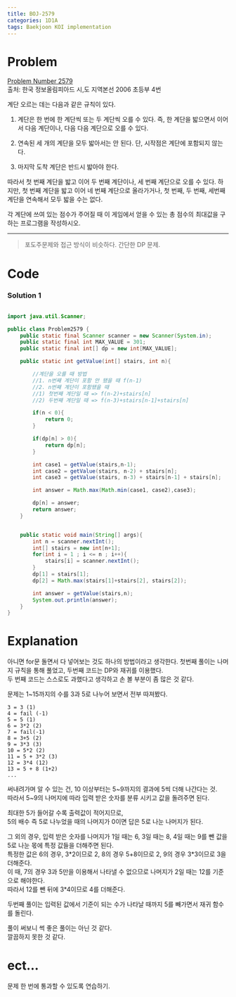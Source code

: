 ```yaml
---
title: BOJ-2579
categories: 1D1A
tags: Baekjoon KOI implementation 
---
```


# Problem
[Problem Number 2579](https://www.acmicpc.net/problem/2579)  
출처: 한국 정보올림피아드 시,도 지역본선 2006 초등부 4번

계단 오르는 데는 다음과 같은 규칙이 있다.

1. 계단은 한 번에 한 계단씩 또는 두 계단씩 오를 수 있다. 즉, 한 계단을 밟으면서 이어서 다음 계단이나, 다음 다음 계단으로 오를 수 있다.  

2. 연속된 세 개의 계단을 모두 밟아서는 안 된다. 단, 시작점은 계단에 포함되지 않는다.  

3. 마지막 도착 계단은 반드시 밟아야 한다.  

따라서 첫 번째 계단을 밟고 이어 두 번째 계단이나, 세 번째 계단으로 오를 수 있다. 하지만, 첫 번째 계단을 밟고 이어 네 번째 계단으로 올라가거나, 첫 번째, 두 번째, 세번째 계단을 연속해서 모두 밟을 수는 없다.

각 계단에 쓰여 있는 점수가 주어질 때 이 게임에서 얻을 수 있는 총 점수의 최대값을 구하는 프로그램을 작성하시오.

* * *

> 포도주문제와 접근 방식이 비슷하다. 간단한 DP 문제.

# Code

### Solution 1
~~~java

import java.util.Scanner;

public class Problem2579 {
    public static final Scanner scanner = new Scanner(System.in);
    public static final int MAX_VALUE = 301;
    public static final int[] dp = new int[MAX_VALUE];

    public static int getValue(int[] stairs, int n){

        //계단을 오를 때 방법
        //1. n번째 계단이 포함 안 됐을 때 f(n-1)
        //2. n번째 계단이 포함됐을 때
        //1) 첫번째 계단일 때 => f(n-2)+stairs[n]
        //2) 두번째 계단일 때 => f(n-3)+stairs[n-1]+stairs[n]

        if(n < 0){
            return 0;
        }

        if(dp[n] > 0){
            return dp[n];
        }

        int case1 = getValue(stairs,n-1);
        int case2 = getValue(stairs, n-2) + stairs[n];
        int case3 = getValue(stairs, n-3) + stairs[n-1] + stairs[n];

        int answer = Math.max(Math.min(case1, case2),case3);

        dp[n] = answer;
        return answer;
    }


    public static void main(String[] args){
        int n = scanner.nextInt();
        int[] stairs = new int[n+1];
        for(int i = 1 ; i <= n ; i++){
            stairs[i] = scanner.nextInt();
        }
        dp[1] = stairs[1];
        dp[2] = Math.max(stairs[1]+stairs[2], stairs[2]);

        int answer = getValue(stairs,n);
        System.out.println(answer);
    }
}
~~~


# Explanation  
아니면 for문 돌면서 다 넣어보는 것도 하나의 방법이라고 생각한다.
첫번째 풀이는 나머지 규칙을 통해 풀었고, 두번째 코드는 DP와 재귀를 이용했다.  
두 번째 코드는 스스로도 과했다고 생각하고 손 볼 부분이 좀 많은 것 같다.  

문제는 1~15까지의 수를 3과 5로 나누어 보면서 전부 따져봤다.

```
3 = 3 (1)  
4 = fail (-1)  
5 = 5 (1)  
6 = 3*2 (2)  
7 = fail(-1)  
8 = 3+5 (2)  
9 = 3*3 (3)  
10 = 5*2 (2)  
11 = 5 + 3*2 (3)  
12 = 3*4 (12)  
13 = 5 + 8 (1+2)  
...  
```

써내려가며 알 수 있는 건, 10 이상부터는 5~9까지의 결과에 5씩 더해 나간다는 것.  
따라서 5~9의 나머지에 따라 입력 받은 숫자를 분류 시키고 값을 돌려주면 된다.  

최대한 5가 들어갈 수록 출력값이 적어지므로,  
5의 배수 즉 5로 나누었을 때의 나머지가 0이면 답은 5로 나눈 나머지가 된다.  

그 외의 경우, 입력 받은 숫자를 나머지가 1일 때는 6, 3일 때는 8, 4일 때는 9를 뺀 값을 5로 나눈 몫에 특정 값들을 더해주면 된다.  
특정한 값은 6의 경우, 3\*2이므로 2, 8의 경우 5+8이므로 2, 9의 경우 3\*3이므로 3을 더해준다.  
이 때, 7의 경우 3과 5만을 이용해서 나타낼 수 없으므로 나머지가 2일 때는 12를 기준으로 해야한다.  
따라서 12를 뺀 뒤에 3\*4이므로 4를 더해준다.

두번째 풀이는 입력된 값에서 기준이 되는 수가 나타날 때까지 5를 빼가면서 재귀 함수를 돌린다.

풀이 써보니 썩 좋은 풀이는 아닌 것 같다.  
깔끔하지 못한 것 같다.

# ect...
문제 한 번에 통과할 수 있도록 연습하기. 